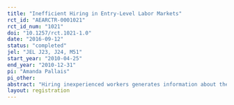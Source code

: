 ```yaml
---
title: "Inefficient Hiring in Entry-Level Labor Markets"
rct_id: "AEARCTR-0001021"
rct_id_num: "1021"
doi: "10.1257/rct.1021-1.0"
date: "2016-09-12"
status: "completed"
jel: "JEL J23, J24, M51"
start_year: "2010-04-25"
end_year: "2010-12-31"
pi: "Amanda Pallais"
pi_other:
abstract: "Hiring inexperienced workers generates information about their abilities. If this information is public, workers obtain its benefits. If workers cannot compensate firms for hiring them, firms will hire too few inexperienced workers. I determine the effects of hiring workers and revealing more information about their abilities through a field experiment in an online marketplace. I hired 952 randomly-selected workers, giving them either detailed or coarse public evaluations. Both hiring workers and providing more detailed evaluations substantially improved workers’ subsequent employment outcomes. Under plausible assumptions, the experiment’s market-level benefits exceeded its cost, suggesting that some experimental workers had been inefficiently unemployed."
layout: registration
---
```


